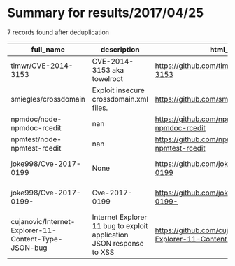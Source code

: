 
# Summary for results/2017/04/25
    
7 records found after deduplication

| full_name | description | html_url | matched_list | matched_count | pushed_at | size | stargazers_count | language | forks_count | vul_ids |
|------------------------------------------------------|----------------------------------------------------------------------|-------------------------------------------------------------------------|----------------|-----------------|---------------------------|--------|--------------------|------------|---------------|-------------------|
| timwr/CVE-2014-3153 | CVE-2014-3153 aka towelroot | https://github.com/timwr/CVE-2014-3153 | ['cve-2'] | 1 | 2017-04-25 07:24:08+00:00 | 37 | 120 | C | 80 | ['CVE-2014-3153'] |
| smiegles/crossdomain | Exploit insecure crossdomain.xml files. | https://github.com/smiegles/crossdomain | ['exploit'] | 1 | 2017-04-25 11:26:18+00:00 | 12 | 28 | JavaScript | 9 | [] |
| npmdoc/node-npmdoc-rcedit | nan | https://github.com/npmdoc/node-npmdoc-rcedit | ['rce'] | 1 | 2017-04-25 07:06:58+00:00 | 2235 | 0 | JavaScript | 0 | [] |
| npmtest/node-npmtest-rcedit | nan | https://github.com/npmtest/node-npmtest-rcedit | ['rce'] | 1 | 2017-04-25 12:04:32+00:00 | 2024 | 0 | JavaScript | 0 | [] |
| joke998/Cve-2017-0199 | None | https://github.com/joke998/Cve-2017-0199 | ['cve-2'] | 1 | 2017-04-25 03:38:15+00:00 | 0 | 0 | | 0 | ['CVE-2017-0199'] |
| joke998/Cve-2017-0199- | Cve-2017-0199 | https://github.com/joke998/Cve-2017-0199- | ['cve-2'] | 1 | 2017-04-25 03:48:53+00:00 | 0 | 0 | | 0 | ['CVE-2017-0199'] |
| cujanovic/Internet-Explorer-11-Content-Type-JSON-bug | Internet Explorer 11 bug to exploit application JSON response to XSS | https://github.com/cujanovic/Internet-Explorer-11-Content-Type-JSON-bug | ['exploit'] | 1 | 2017-04-25 08:45:24+00:00 | 2 | 2 | PHP | 1 | [] |
